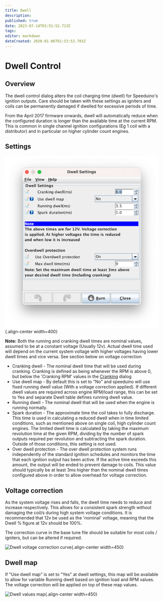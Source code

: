 ```yaml
---
title: Dwell
description: 
published: true
date: 2023-07-14T03:51:52.713Z
tags: 
editor: markdown
dateCreated: 2020-01-06T01:53:53.703Z
---
```


# Dwell Control
## Overview
The dwell control dialog alters the coil charging time (dwell) for Speeduino's ignition outputs. Care should be taken with these settings as igniters and coils can be permanently damaged if dwelled for excessive periods of time.

From the April 2017 firmware onwards, dwell will automatically reduce when the configured duration is longer than the available time at the current RPM. This is common in single channel ignition configurations (Eg 1 coil with a distributor) and in particular on higher cylinder count engines.

## Settings

![Dwell Settings](/img/ignition/dwell_settings.png){.align-center width=400}

**Note:** Both the running and cranking dwell times are nominal values, assumed to be at a constant voltage (Usually 12v). Actual dwell time used will depend on the current system voltage with higher voltages having lower dwell times and vice versa. See section below on voltage correction

- Cranking dwell - The nominal dwell time that will be used during cranking. Cranking is defined as being whenever the RPM is above 0, but below the 'Cranking RPM' values in the [Cranking](/en/configuration/Cranking "wikilink") dialog
- Use dwell map - By default this is set to "No" and speeduino will use fixed running dwell value (With a voltage correction applied). If different dwell values are required across engine RPM/load range, this can be set to Yes and separate Dwell table defines running dwell value.
- Running dwell - The nominal dwell that will be used when the engine is running normally.
- Spark duration - The approximate time the coil takes to fully discharge. This time is used in calculating a reduced dwell when in time limited conditions, such as mentioned above on single coil, high cylinder count engines. The limited dwell time is calculated by taking the maximum revolution time at the given RPM, dividing by the number of spark outputs required per revolution and subtracting the spark duration. Outside of those conditions, this setting is not used.
- Over dwell protection - The over dwell protection system runs independently of the standard ignition schedules and monitors the time that each ignition output has been active. If the active time exceeds this amount, the output will be ended to prevent damage to coils. This value should typically be at least 3ms higher than the nominal dwell times configured above in order to allow overhead for voltage correction.

## Voltage correction
As the system voltage rises and falls, the dwell time needs to reduce and increase respectively. This allows for a consistent spark strength without damaging the coil/s during high system voltage conditions. It is recommended that 12v be used as the 'nominal' voltage, meaning that the Dwell % figure at 12v should be 100%.

The correction curve in the base tune file should be suitable for most coils / igniters, but can be altered if required.

![Dwell voltage correction curve](/img/ignition/dwell_correction.png){.align-center width=450}

## Dwell map
If "Use dwell map" is set to "Yes" at dwell settings, this map will be available to allow for variable Running dwell based on ignition load and RPM values. The voltage correction will be applied on top of these map values.

![Dwell values map](/img/ignition/dwell_map.png){.align-center width=450}

